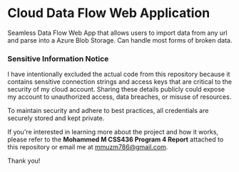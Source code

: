 # Cloud Data Flow Web Application
Seamless Data Flow Web App that allows users to import data from any url and parse into a Azure Blob Storage. Can handle most forms of broken data. 
### Sensitive Information Notice

I have intentionally excluded the actual code from this repository because it contains sensitive connection strings and access keys that are critical to the security of my cloud account. Sharing these details publicly could expose my account to unauthorized access, data breaches, or misuse of resources.  

To maintain security and adhere to best practices, all credentials are securely stored and kept private.  

If you're interested in learning more about the project and how it works, please refer to the **Mohammed M CSS436 Program 4 Report** attached to this repository or email me at mmuzm786@gmail.com.  

Thank you!  

